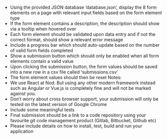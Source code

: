 - Using the provided JSON database ‘database.json’, display the 8 form elements on a page with relevant input fields based on the form element type
- If the form element contains a description, the description should show via a tooltip when hovered over
- Each form element should be validated upon data entry and if not the correct format, should show a relevant error message
- Include a progress bar which should auto-update based on the number of valid form fields completed
- Show a submission button which should only be enabled when all form elements contain a valid value
- Upon clicking the submission button, the form values should be saved into a new row in a csv file called ‘submissions.csv’
- The form element values should then be reset
Notes:
- We use React at Nod. But using any other modern framework instead such as Angular or Vue.js is completely fine and will not be marked against you.
- Don’t worry about cross browser support, your submission will only be tested on the latest version of Google Chrome
- Include some meaningful tests
- Final submission should be a link to a code repository using your favourite git code
management product (Gitlab, Bitbucket, Github etc)
- Please include details on how to install, test, build and run your application
